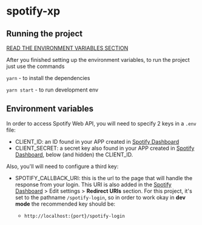 # spotify-xp

## Running the project

[READ THE ENVIRONMENT VARIABLES SECTION](#environment-variables)

After you finished setting up the environment variables, to run the project just use the commands

`yarn` - to install the dependencies

`yarn start` - to run development env


## Environment variables

In order to access Spotify Web API, you will need to specify 2 keys in a `.env` file:

* CLIENT_ID: an ID found in your APP created in [Spotify Dashboard](https://developer.spotify.com/dashboard/login)
* CLIENT_SECRET: a secret key also found in your APP created in [Spotify Dashboard](https://developer.spotify.com/dashboard/login), below (and hidden) the CLIENT_ID.

Also, you'll will need to configure a third key:

* SPOTIFY_CALLBACK_URI: this is the url to the page that will handle the response from your login. This URI is also added in the [Spotify Dashboard](https://developer.spotify.com/dashboard/login) > Edit settings > **Redirect URIs**
section. For this project, it's set to the pathname `/spotify-login`, so in order to work okay in **dev mode** the recommended key should be:

  * `http://localhost:{port}/spotify-login`
